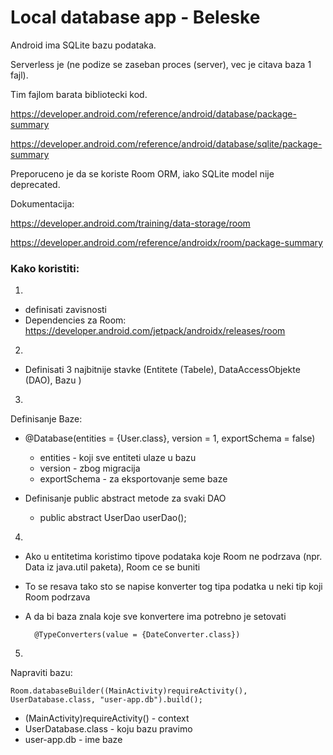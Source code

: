 # Local database app - Beleske

Android ima SQLite bazu podataka.

Serverless je (ne podize se zaseban proces (server), vec je citava baza 1 fajl).

Tim fajlom barata bibliotecki kod.

https://developer.android.com/reference/android/database/package-summary

https://developer.android.com/reference/android/database/sqlite/package-summary

Preporuceno je da se koriste Room ORM, iako SQLite model nije deprecated.

Dokumentacija: 

https://developer.android.com/training/data-storage/room

https://developer.android.com/reference/androidx/room/package-summary



### Kako koristiti:

1)

* definisati zavisnosti
* Dependencies za Room: https://developer.android.com/jetpack/androidx/releases/room

2)

* Definisati 3 najbitnije stavke (Entitete (Tabele), DataAccessObjekte (DAO), Bazu )

3)

Definisanje Baze:

* @Database(entities = {User.class}, version = 1, exportSchema = false)
	- entities - koji sve entiteti ulaze u bazu
	- version - zbog migracija
	- exportSchema - za eksportovanje seme baze

* Definisanje public abstract metode za svaki DAO 
	- public abstract UserDao userDao();  

4)

* Ako u entitetima koristimo tipove podataka koje Room ne podrzava (npr. Data iz java.util paketa), Room ce se buniti
* To se resava tako sto se napise konverter tog tipa podatka u neki tip koji Room podrzava
* A da bi baza znala koje sve konvertere ima potrebno je setovati

		@TypeConverters(value = {DateConverter.class})

5)

Napraviti bazu:

	Room.databaseBuilder((MainActivity)requireActivity(), UserDatabase.class, "user-app.db").build();

* (MainActivity)requireActivity() - context
* UserDatabase.class - koju bazu pravimo
* user-app.db - ime baze